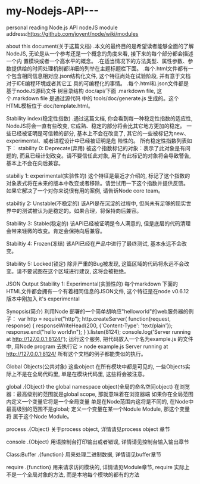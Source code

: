 my-Nodejs-API---
================

personal reading Node.js API
nodeJS module address:https://github.com/joyent/node/wiki/modules

about this document(关于这篇文档)
   .本文的最终目的是希望读者能够全面的了解NodeJS, 无论是从一个参考还是一个概念的角度来看, 接下来的每个部分都会描述一个内
   置模块或者一个高水平的概念。
   .在适当情况下的方法类型、属性参数、参数提供给的时间处理机制都详细的列举在主题标题栏下面。
   .每个.html文件都有一个包含相同信息相对应.json结构化文件, 这个特征尚处在试验阶段, 并有意于文档对于IDE编程环境或者其它工
   具的可编程化的事情。
   .每个.html和.json文件都是基于nodeJS源码文件 树目录结构 doc/api/下面 .markdown file, 这个.markdown file 是通过源代码
   中的 tools/doc/generate.js 生成的。这个HTML模板位于 doc/template.html。

Stability index(稳定性指数)
   .通过这篇文档, 你会看到每一种稳定性指数的适应性, NodeJS将会一直有些改变, 它成熟、稳定的部分将会比其它地方更加的稳定。
   一些已经被证明是可信赖的部分, 基本上不会在改变了, 其它的一些被标记为new、experimental、或者进程设计中已经被证明是危
   险性的。
   所有稳定性指数列表如下：
   stability 0: Deprecate(弃用)
       被这个指数标记的对象：表示了此对象是有问题的, 而且已经计划改变。请不要信任此对象, 用了有此标记的对象将会导致警告,
       基本上不会在向后兼容。
   
   stabiliy 1: experimental(实验性的)
       这个特征是最近才介绍的, 标记了这个指数的对象表式将在未来的版本中改变或者移除。请尝试用一下这个指数并提供反馈。
       如果它解决了一个对你来说很有用的案例, 请告诉Node core team。
       
   stabiltiy 2: Unstable(不稳定的)
       该API是在沉淀的过程中, 但尚未有足够的现实世界中的测试被认为是稳定的。如果合理，将保持向后兼容。
   
   Stability 3: Stable(稳定的)
       该API已经被证明是令人满意的, 但是底层的代码清理会带来轻微的改变。肯定会保持向后兼容。
       
   Stabiltiy 4: Frozen(冻结)
       该API已经在产品中进行了最终测试, 基本永远不会改变。
   
   Stability 5: Locked(锁定)
       除非严重的Bug被发现, 这篇区域的代码将永远不会改变。请不要试图在这个区域进行建议, 这将会被拒绝。

JSON Output
   Stability 1: Experimental(实验性的)
       每个markdown 下面的 HTML文件都会拥有一个有着相同信息的JSON文件, 
       这个特征是在node v0.6.12版本中刚加入 it's experimental
      
Synopsis(简介)
   利用Node 部署的一个简单胡响应"helloworld"的web服务器的例子：
       var http = require("http");
       http.createServer(
         function(request, response) {
           responseWriteHead(200, {'Content-Type': 'text/plain'});
           response.end("hello world\n");
         }
       ).listen(8124);
       console.log('Server running at http://127.0.0.1:8124/');
   运行这个服务, 把代码放入一个名为example.js 的文件中, 用Node program 去执行它
     > node example.js
     Server running at http://127.0.0.1:8124/
   所有这个文档的例子都能类似的执行。

Global Objects(公共对象)
   这些object 在所有模块中都是可见的, 一些Objects实际上不是在全局代码里, 单是在模块代码里, 这些将会被注意。

global
    .{Object} the global namespace object(全局的命名空间object)
    在浏览器：最高级别的范围就是global scope, 那就意味着在浏览器端 如果你在全局范围内定义一个变量它将是一个全局变量
    单是在Node范围内这将是不同的, 在Node中最高级别的范围不是global; 定义一个变量在某一个Nodule Module, 那这个变量将
    属于这个Node Module。

process
    .{Object} 关于process object, 详情请见process object 章节
    
console
    .{Object} 用语控制台打印输出或者错误, 详情请见控制台输入输出章节

Class:Buffer
    .{function}
    用来处理二进制数据, 详情请见buffer章节

require
    .{function}
    用来请求访问模块的, 详情请见Module章节, require 实际上不是一个全局对象的方法, 而是本地每个模块的都有的方法


       
